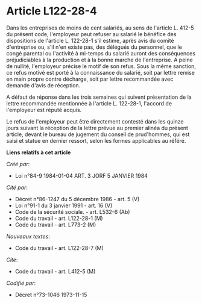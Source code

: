 # Article L122-28-4

Dans les entreprises de moins de cent salariés, au sens de l'article L. 412-5 du présent code, l'employeur peut refuser au
salarié le bénéfice des dispositions de l'article L. 122-28-1 s'il estime, après avis du comité d'entreprise ou, s'il n'en
existe pas, des délégués du personnel, que le congé parental ou l'activité à mi-temps du salarié auront des conséquences
préjudiciables à la production et à la bonne marche de l'entreprise. A peine de nullité, l'employeur précise le motif de son
refus. Sous la même sanction, ce refus motivé est porté à la connaissance du salarié, soit par lettre remise en main propre
contre décharge, soit par lettre recommandée avec demande d'avis de réception.

A défaut de réponse dans les trois semaines qui suivent présentation de la lettre recommandée mentionnée à l'article L.
122-28-1, l'accord de l'employeur est réputé acquis.

Le refus de l'employeur peut être directement contesté dans les quinze jours suivant la réception de la lettre prévue au
premier alinéa du présent article, devant le bureau de jugement du conseil de prud'hommes, qui est saisi et statue en dernier
ressort, selon les formes applicables au référé.

**Liens relatifs à cet article**

_Créé par_:

  - Loi n°84-9 1984-01-04 ART. 3 JORF 5 JANVIER 1984

_Cité par_:

  - Décret n°86-1247 du 5 décembre 1986 - art. 5 (V)
  - Loi n°91-1 du 3 janvier 1991 - art. 16 (V)
  - Code de la sécurité sociale. - art. L532-6 (Ab)
  - Code du travail - art. L122-28-1 (M)
  - Code du travail - art. L773-2 (M)

_Nouveaux textes_:

  - Code du travail - art. L122-28-7 (M)

_Cite_:

  - Code du travail - art. L412-5 (M)

_Codifié par_:

  - Décret n°73-1046 1973-11-15
